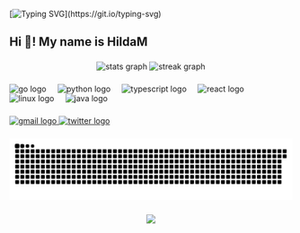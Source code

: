[![Typing SVG](https://readme-typing-svg.herokuapp.com?size=50&duration=5000&color=8C43EA&vCenter=true&width=2000&height=70&lines=开拓视野,+冲破艰险,+洞悉所有,+贴近生活,+寻找真爱,+感受彼此;这就是人生的目的.)](https://git.io/typing-svg)


<h2 align="left">Hi 👋! My name is HildaM</h2>

###

<div align="center">
  <img src="https://github-readme-stats.vercel.app/api?username=HildaM&hide_title=false&hide_rank=false&show_icons=true&include_all_commits=true&count_private=true&disable_animations=false&theme=dracula&locale=en&hide_border=false" height="150" alt="stats graph"  />
  <img src="https://streak-stats.demolab.com?user=HildaM&locale=en&mode=daily&theme=dracula&hide_border=false&border_radius=5" height="150" alt="streak graph"  />
</div>

###

<div align="left">
  <img src="https://cdn.jsdelivr.net/gh/devicons/devicon/icons/go/go-original.svg" height="30" alt="go logo"  />
  <img width="12" />
  <img src="https://cdn.jsdelivr.net/gh/devicons/devicon/icons/python/python-original.svg" height="30" alt="python logo"  />
  <img width="12" />
  <img src="https://cdn.jsdelivr.net/gh/devicons/devicon/icons/typescript/typescript-original.svg" height="30" alt="typescript logo"  />
  <img width="12" />
  <img src="https://cdn.jsdelivr.net/gh/devicons/devicon/icons/react/react-original.svg" height="30" alt="react logo"  />
  <img width="12" />
  <img src="https://cdn.jsdelivr.net/gh/devicons/devicon/icons/linux/linux-original.svg" height="30" alt="linux logo"  />
  <img width="12" />
  <img src="https://cdn.jsdelivr.net/gh/devicons/devicon/icons/java/java-original.svg" height="30" alt="java logo"  />
</div>

###

<div align="left">
  <a href="zhao163frozen@gmail.com" target="_blank">
    <img src="https://img.shields.io/static/v1?message=Gmail&logo=gmail&label=&color=D14836&logoColor=white&labelColor=&style=for-the-badge" height="35" alt="gmail logo"  />
  </a>
  <a href="https://x.com/_Albert_Bob" target="_blank">
    <img src="https://img.shields.io/static/v1?message=Twitter&logo=twitter&label=&color=1DA1F2&logoColor=white&labelColor=&style=for-the-badge" height="35" alt="twitter logo"  />
  </a>
</div>

###

<picture>
  <source media="(prefers-color-scheme: dark)" srcset="https://raw.githubusercontent.com/hildam/hildam/output/github-contribution-grid-snake-dark.svg">
  <source media="(prefers-color-scheme: light)" srcset="https://raw.githubusercontent.com/hildam/hildam/output/github-contribution-grid-snake.svg">
  <img alt="github contribution grid snake animation" src="https://raw.githubusercontent.com/hildam/hildam/output/github-contribution-grid-snake.svg">
</picture>

###

<div align="center">
  <img src="https://profile-counter.glitch.me/HildaM/count.svg?"  />
</div>

###


<!--START_SECTION:activity-->



<!--END_SECTION:activity-->
